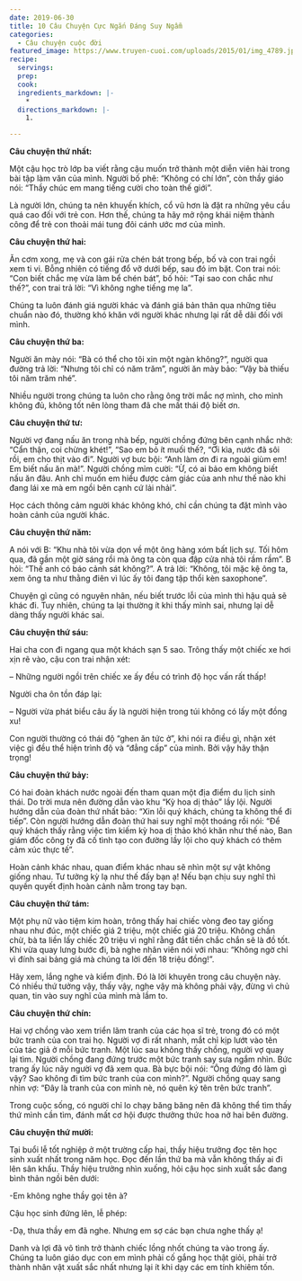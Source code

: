 ```yaml
---
date: 2019-06-30
title: 10 Câu Chuyện Cực Ngắn Đáng Suy Ngẫm
categories:
  - Câu chuyện cuộc đời
featured_image: https://www.truyen-cuoi.com/uploads/2015/01/img_4789.jpg
recipe:
  servings:  
  prep:  
  cook:  
  ingredients_markdown: |-
    * 
  directions_markdown: |-
    1. 

---
```


**Câu chuyện thứ nhất:**

Một cậu học trò lớp ba viết rằng cậu muốn trở thành một diễn viên hài trong bài tập làm văn của mình. Người bố phê: “Không có chí lớn”, còn thầy giáo nói: “Thầy chúc em mang tiếng cười cho toàn thế giới”.

Là người lớn, chúng ta nên khuyến khích, cổ vũ hơn là đặt ra những yêu cầu quá cao đối với trẻ con. Hơn thế, chúng ta hãy mở rộng khái niệm thành công để trẻ con thoải mái tung đôi cánh ước mơ của mình.

**Câu chuyện thứ hai:**

Ăn cơm xong, mẹ và con gái rửa chén bát trong bếp, bố và con trai ngồi xem ti vi. Bỗng nhiên có tiếng đổ vỡ dưới bếp, sau đó im bặt. Con trai nói: “Con biết chắc mẹ vừa làm bể chén bát”, bố hỏi: “Tại sao con chắc như thế?”, con trai trả lời: “Vì không nghe tiếng mẹ la”.

Chúng ta luôn đánh giá người khác và đánh giá bản thân qua những tiêu chuẩn nào đó, thường khó khăn với người khác nhưng lại rất dễ dãi đối với mình.

**Câu chuyện thứ ba:**

Người ăn mày nói: “Bà có thể cho tôi xin một ngàn không?”, người qua đường trả lời: “Nhưng tôi chỉ có năm trăm”, người ăn mày bảo: “Vậy bà thiếu tôi năm trăm nhé”.

Nhiều người trong chúng ta luôn cho rằng ông trời mắc nợ mình, cho mình không đủ, không tốt nên lòng tham đã che mất thái độ biết ơn.

**Câu chuyện thứ tư:**

Người vợ đang nấu ăn trong nhà bếp, người chồng đứng bên cạnh nhắc nhở: “Cẩn thận, coi chừng khét!”, “Sao em bỏ ít muối thế?, “Ơi kìa, nước đã sôi rồi, em cho thịt vào đi”. Người vợ bưc bội: “Anh làm ơn đi ra ngoài giùm em! Em biết nấu ăn mà!”. Người chồng mỉm cười: “Ừ, có ai bảo em không biết nấu ăn đâu. Anh chỉ muốn em hiểu được cảm giác của anh như thế nào khi đang lái xe mà em ngồi bên cạnh cứ lải nhải”.

Học cách thông cảm người khác không khó, chỉ cần chúng ta đặt mình vào hoàn cảnh của người khác.

**Câu chuyện thứ năm:**

A nói với B: “Khu nhà tôi vừa dọn về một ông hàng xóm bất lịch sự. Tối hôm qua, đã gần một giờ sáng rồi mà ông ta còn qua đập cửa nhà tôi rầm rầm”. B hỏi: “Thế anh có báo cảnh sát không?”. A trả lời: “Không, tôi mặc kệ ông ta, xem ông ta như thằng điên vì lúc ấy tôi đang tập thổi kèn saxophone”.

Chuyện gì cũng có nguyên nhân, nếu biết trước lỗi của mình thì hậu quả sẽ khác đi. Tuy nhiên, chúng ta lại thường ít khi thấy mình sai, nhưng lại dễ dàng thấy người khác sai.

**Câu chuyện thứ sáu:**

Hai cha con đi ngang qua một khách sạn 5 sao. Trông thấy một chiếc xe hơi xịn rẽ vào, cậu con trai nhận xét:

– Những người ngồi trên chiếc xe ấy đều có trình độ học vấn rất thấp!

Người cha ôn tồn đáp lại:

– Người vừa phát biểu câu ấy là người hiện trong túi không có lấy một đồng xu!

Con người thường có thái độ “ghen ăn tức ở”, khi nói ra điều gì, nhận xét việc gì đều thể hiện trình độ và “đẳng cấp” của mình. Bởi vậy hãy thận trọng!

**Câu chuyện thứ bảy:**

Có hai đoàn khách nước ngoài đến tham quan một địa điểm du lịch sinh thái. Do trời mưa nên đường dẫn vào khu “Kỳ hoa dị thảo” lầy lội. Người hướng dẫn của đoàn thứ nhất bảo: “Xin lỗi quý khách, chúng ta không thể đi tiếp”. Còn người hướng dẫn đoàn thứ hai suy nghĩ một thoáng rồi nói: “Để quý khách thấy rằng việc tìm kiếm kỳ hoa dị thảo khó khăn như thế nào, Ban giám đốc công ty đã cố tình tạo con đường lầy lội cho quý khách có thêm cảm xúc thực tế”.

Hoàn cảnh khác nhau, quan điểm khác nhau sẽ nhìn một sự vật không giống nhau. Tư tưởng kỳ lạ như thế đấy bạn ạ! Nếu bạn chịu suy nghĩ thì quyền quyết định hoàn cảnh nằm trong tay bạn.

**Câu chuyện thứ tám:**

Một phụ nữ vào tiệm kim hoàn, trông thấy hai chiếc vòng đeo tay giống nhau như đúc, một chiếc giá 2 triệu, một chiếc giá 20 triệu. Không chần chừ, bà ta liền lấy chiếc 20 triệu vì nghĩ rằng đắt tiền chắc chắn sẽ là đồ tốt. Khi vừa quay lưng bước đi, bà nghe nhân viên nói với nhau: “Không ngờ chỉ vì đính sai bảng giá mà chúng ta lời đến 18 triệu đồng!”.

Hãy xem, lắng nghe và kiểm định. Đó là lời khuyên trong câu chuyện này. Có nhiều thứ tưởng vậy, thấy vậy, nghe vậy mà không phải vậy, đừng vì chủ quan, tin vào suy nghĩ của mình mà lầm to.

**Câu chuyện thứ chín:**

Hai vợ chồng vào xem triển lãm tranh của các họa sĩ trẻ, trong đó có một bức tranh của con trai họ. Người vợ đi rất nhanh, mắt chỉ kịp lướt vào tên của tác giả ở mỗi bức tranh. Một lúc sau không thấy chồng, người vợ quay lại tìm. Người chồng đang đứng trước một bức tranh say sưa ngắm nhìn. Bức trang ấy lúc nãy người vợ đã xem qua. Bà bực bội nói: “Ông đứng đó làm gì vậy? Sao không đi tìm bức tranh của con mình?”. Người chồng quay sang nhìn vợ: “Đây là tranh của con mình nè, nó quên ký tên trên bức tranh”.

Trong cuộc sống, có người chỉ lo chạy băng băng nên đã không thể tìm thấy thứ mình cần tìm, đánh mất cơ hội được thưởng thức hoa nở hai bên đường.

**Câu chuyện thứ mười:**

Tại buổi lễ tốt nghiệp ở một trường cấp hai, thầy hiệu trưởng đọc tên học sinh xuất nhất trong năm học. Đọc đến lần thứ ba mà vẫn không thấy ai đi lên sân khấu. Thầy hiệu trưởng nhìn xuống, hỏi cậu học sinh xuất sắc đang bình thản ngồi bên dưới:

-Em không nghe thầy gọi tên à?

Cậu học sinh đứng lên, lễ phép:

-Dạ, thưa thầy em đã nghe. Nhưng em sợ các bạn chưa nghe thấy ạ!

Danh và lợi đã vô tình trở thành chiếc lồng nhốt chúng ta vào trong ấy. Chúng ta luôn giáo dục con em mình phải cố gắng học thật giỏi, phải trở thành nhân vật xuất sắc nhất nhưng lại ít khi dạy các em tính khiêm tốn.
